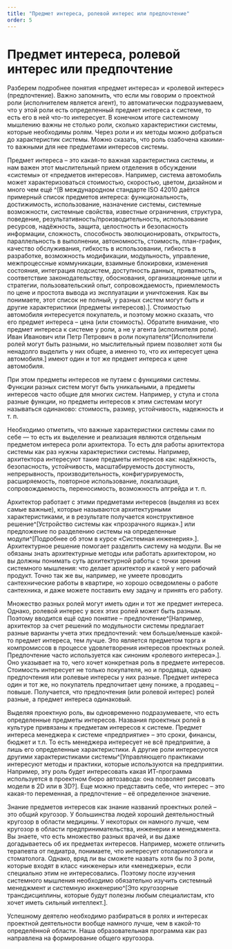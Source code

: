 ```yaml
---
title: "Предмет интереса, ролевой интерес или предпочтение"
order: 5
---
```


# Предмет интереса, ролевой интерес или предпочтение

Разберем подробнее понятия «предмет интереса» и «ролевой интерес» (предпочтение). Важно запомнить, что если мы говорим о проектной роли (исполнителем является агент), то автоматически подразумеваем, что у этой роли есть определенный предмет интереса к системе, то есть его в ней что-то интересует. В конечном итоге системному мышлению важны не столько роли, сколько характеристики системы, которые необходимы ролям. Через роли и их методы можно добраться до характеристик системы. Можно сказать, что роль озабочена какими-то важными для нее предметами интересов системы.

Предмет интереса – это какая-то важная характеристика системы, и нам важен этот мыслительный прием отделения в обсуждении «системы» от «предметов интересов». Например, система автомобиль может характеризоваться стоимостью, скоростью, цветом, дизайном и много чем ещё ^[В международном стандарте ISO 42010 даётся примерный список предметов интереса: функциональность, достижимость, использование, назначение системы, системные возможности, системные свойства, известные ограничения, структура, поведение, результативность/производительность, использование ресурсов, надёжность, защита, целостность и безопасность информации, сложность, способность эволюционировать, открытость, параллельность в выполнении, автономность, стоимость, план-график, качество обслуживания, гибкость в использовании, гибкость в разработке, возможность модификации, модульность, управление, межпроцессные коммуникации, взаимные блокировки, изменения состояния, интеграция подсистем, доступность данных, приватность, соответствие законодательству, обоснования, организационные цели и стратегии, пользовательский опыт, сопровождаемость, приемлемость по цене и простота вывода из эксплуатации и уничтожения. Как вы понимаете, этот список не полный, у разных систем могут быть и другие характеристики (предметы интересов).]. Стоимостью автомобиля интересуется покупатель, и поэтому можно сказать, что его предмет интереса – цена (или стоимость). Обратите внимание, что предмет интереса к системе у роли, а не у агента (исполнителя роли). Иван Иванович или Петр Петрович в роли покупателя^[Исполнители ролей могут быть разными, но мыслительный прием позволяет хотя бы ненадолго выделить у них общее, а именно то, что их интересует цена автомобиля.] имеют один и тот же предмет интереса к цене автомобиля.

При этом предметы интересов не путаем с функциями системы. Функции разных систем могут быть уникальными, а предметы интересов часто общие для многих систем. Например, у стула и стола разные функции, но предметы интересов к этим системам могут называться одинаково: стоимость, размер, устойчивость, надежность и т. п.

Необходимо отметить, что важные характеристики системы сами по себе — то есть их выделение и реализация являются отдельным предметом интереса роли архитектора. То есть для работы архитектора системы как раз нужны характеристики системы. Например, архитектора интересуют такие предметы интересов как: надёжность, безопасность, устойчивость, масштабируемость доступность, непрерывность, производительность, конфигурируемость, расширяемость, повторное использование, локализация, сопровождаемость, переносимость, возможность апгрейда и т. п.

Архитектор работает с этими предметами интересов (выделяя из всех самые важные), которые называются архитектурными характеристиками, и в результате получается конструктивное решение^[Устройство системы как «прозрачного ящика».] или предложение по разделению системы на определенные модули^[Подробнее об этом в курсе «Системная инженерия».]. Архитектурное решение помогает разделить систему на модули. Вы не обязаны знать архитектурные методы или работать архитектором, но вы должны понимать суть архитектурной работы с точки зрения системного мышления: что делает архитектор и какой у него рабочий продукт. Точно так же вы, например, не умеете проводить сантехнические работы в квартире, но хорошо осведомлены о работе сантехника, и даже можете поставить ему задачу и принять его работу.

Множество разных ролей могут иметь один и тот же предмет интереса. Однако, ролевой интерес у всех этих ролей может быть разным. Поэтому вводится ещё одно понятие – предпочтение^[Например, архитектор за счет решений по модульности системы предлагает разные варианты учета этих предпочтений: чем больше/меньше какой-то предмет интереса, тем лучше. Это является предметом торга и компромиссов в процессе удовлетворения интересов проектных ролей. Предпочтение часто используется как синоним «ролевого интереса».]. Оно указывает на то, чего хочет конкретная роль в предмете интересов. Стоимость интересует не только покупателя, но и продавца, однако предпочтения или ролевые интересы у них разные. Предмет интереса один и тот же, но покупатель предпочитает цену пониже, а продавец – повыше. Получается, что предпочтения (или ролевой интерес) ролей разные, а предмет интереса одинаковый.

Выделяя проектную роль, вы одновременно подразумеваете, что есть определенные предметы интересов. Названия проектных ролей в культуре привязаны к предметам интересов к системе. Предмет интереса менеджера к системе «предприятие» – это сроки, финансы, бюджет и т.п. То есть менеджера интересует не всё предприятие, а лишь его определенные характеристики. А другие роли интересуются другими характеристиками системы^[Управляющего практиками интересуют методы и практики, которые используются на предприятии. Например, эту роль будет интересовать какая ИТ-программа используется в проектном бюро автозавода: она позволяет рисовать модели в 2D или в 3D?]. Еще можно представить себе, что интерес – это какая-то переменная, а предпочтение – её определенное значение.

Знание предметов интересов как знание названий проектных ролей – это общий кругозор. У большинства людей хороший деятельностный кругозор в области медицины. У некоторых он намного лучше, чем кругозор в области предпринимательства, инженерии и менеджмента. Вы знаете, что есть множество разных врачей, и вы даже догадываетесь об их предметах интересов. Например, можете отличить терапевта от педиатра, понимаете, что интересует отоларинголога и стоматолога. Однако, вряд ли вы сможете назвать хотя бы по 3 роли, которые входят в класс «инженеры» или «менеджеры», если специально этим не интересовались. Поэтому после изучения системного мышления необходимо обязательно изучить системный менеджмент и системную инженерию^[Это кругозорные трансдисциплины, которые будут полезны любым специалистам, кто хочет иметь сильный интеллект.].

Успешному деятелю необходимо разбираться в ролях и интересах проектной деятельности вообще намного лучше, чем в какой-то определённой области. Наша образовательная программа как раз направлена на формирование общего кругозора.